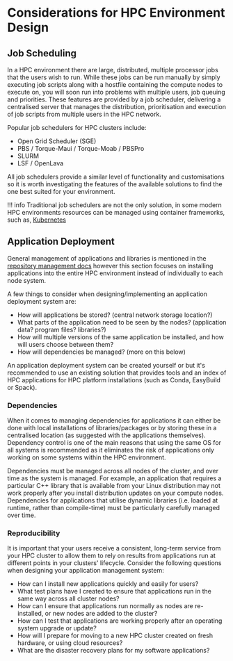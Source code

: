 # Considerations for HPC Environment Design

## Job Scheduling

In a HPC environment there are large, distributed, multiple processor jobs that the users wish to run. While these jobs can be run manually by simply executing job scripts along with a hostfile containing the compute nodes to execute on, you will soon run into problems with multiple users, job queuing and priorities. These features are provided by a job scheduler, delivering a centralised server that manages the distribution, prioritisation and execution of job scripts from multiple users in the HPC network.

Popular job schedulers for HPC clusters include:

- Open Grid Scheduler (SGE)
- PBS / Torque-Maui / Torque-Moab / PBSPro
- SLURM
- LSF / OpenLava

All job schedulers provide a similar level of functionality and customisations so it is worth investigating the features of the available solutions to find the one best suited for your environment.

!!! info
    Traditional job schedulers are not the only solution, in some modern HPC environments resources can be managed using container frameworks, such as, [Kubernetes](https://kubernetes.io/)

## Application Deployment

General management of applications and libraries is mentioned in the [repository management docs](base-system.md#repository-management) however this section focuses on installing applications into the entire HPC environment instead of individually to each node system.

A few things to consider when designing/implementing an application deployment system are:

- How will applications be stored? (central network storage location?)
- What parts of the application need to be seen by the nodes? (application data? program files? libraries?)
- How will multiple versions of the same application be installed, and how will users choose between them?
- How will dependencies be managed? (more on this below)

An application deployment system can be created yourself or but it's recommended to use an existing solution that provides tools and an index of HPC applications for HPC platform installations (such as Conda, EasyBuild or Spack).

### Dependencies

When it comes to managing dependencies for applications it can either be done with local installations of libraries/packages or by storing these in a centralised location (as suggested with the applications themselves). Dependency control is one of the main reasons that using the same OS for all systems is recommended as it eliminates the risk of applications only working on some systems within the HPC environment.

Dependencies must be managed across all nodes of the cluster, and over time as the system is managed. For example, an application that requires a particular C++ library that is available from your Linux distribution may not work properly after you install distribution updates on your compute nodes. Dependencies for applications that utilise dynamic libraries (i.e. loaded at runtime, rather than compile-time) must be particularly carefully managed over time.

### Reproducibility

It is important that your users receive a consistent, long-term service from your HPC cluster to allow them to rely on results from applications run at different points in your clusters' lifecycle. Consider the following questions when designing your application management system:

- How can I install new applications quickly and easily for users?
- What test plans have I created to ensure that applications run in the same way across all cluster nodes?
- How can I ensure that applications run normally as nodes are re-installed, or new nodes are added to the cluster?
- How can I test that applications are working properly after an operating system upgrade or update?
- How will I prepare for moving to a new HPC cluster created on fresh hardware, or using cloud resources?
- What are the disaster recovery plans for my software applications?
